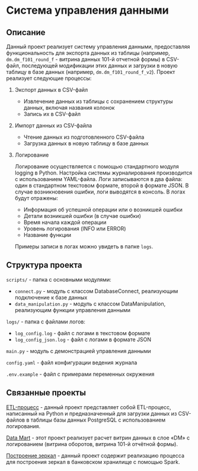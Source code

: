 # Система управления данными
## Описание
Данный проект реализует систему управления данными, предоставляя функциональность для экспорта данных из таблицы (например,  ```dm.dm_f101_round_f``` - витрина данных 101-й отчетной формы) в CSV-файл, последующей модификации этих данных и загрузки в новую таблицу в базе данных (например, ```dm.dm_f101_round_f_v2```). Проект реализует следующие процессы:

1. Экспорт данных в CSV-файл
    - Извлечение данных из таблицы с сохранением структуры данных, включая названия колонок
    - Запись их в CSV-файл
2. Импорт данных из CSV-файла
    - Чтение данных из подготовленного CSV-файла
    - Загрузка данных в новую таблицу в базе данных
3. Логирование

    Логирование осуществляется с помощью стандартного модуля logging в Python. Настройка системы журналирования производится с использованием YAML-файла. Логи записываются в два файла: один в стандартном текстовом формате, второй в формате JSON. В случае возникновения ошибки, логи выводятся в консоль. В логах будут отражены:
    - Информация об успешной операции или о возникшей ошибки
    - Детали возникшей ошибки (в случае ошибки)
    - Время начала каждой операции
    - Уровень логирования (INFO или ERROR)
    - Название функции
    
    Примеры записи в логах можно увидеть в папке ```logs```.

## Структура проекта
```scripts/``` - папка с основными модулями:
- ```connect.py``` - модуль с классом DatabaseConnect, реализующим подключение к базе данных
- ```data_manipulation.py``` - модуль с классом DataManipulation, реализующим функции управления данными

```logs/``` - папка с файлами логов:
- ```log_config.log``` - файл с логами в текстовом формате
- ```log_config_json.log``` - файл с логами в формате JSON

```main.py``` - модуль с демонстрацией управления данными

```config.yaml``` - файл конфигурации ведения журнала 

```.env.example``` - файл с примерами переменных окружения

## Связанные проекты
[ETL-процесс](https://github.com/RuzKate/etl_process_de.git) - данный проект представляет собой ETL-процесс, написанный на Python и предназначенный для загрузки данных из CSV-файлов в таблицы базы данных PostgreSQL с использованием логирования.

[Data Mart](https://github.com/RuzKate/data_mart_de.git) - этот проект реализует расчет витрин данных в слое «DM» с логированием (витрина оборотов, витрина 101-й отчётной формы).

[Построение зеркал](https://github.com/RuzKate/build_mirrior.git) - данный проект содержит реализацию процесса для построения зеркал в банковском хранилище с помощью Spark.
